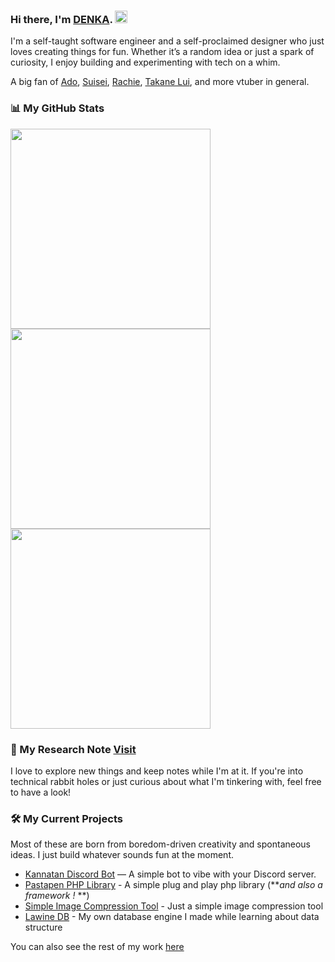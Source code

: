 ### Hi there, I'm [DENKA](http://denka315.github.io). <img src="https://media.giphy.com/media/hvRJCLFzcasrR4ia7z/giphy.gif" width="20px">

I'm a self-taught software engineer and a self-proclaimed designer who just loves creating things for fun. Whether it’s
a random idea or just a spark of curiosity, I enjoy building and experimenting with tech on a whim.

A big fan
of [Ado](https://www.youtube.com/@Ado1024), [Suisei](https://www.youtube.com/@HoshimachiSuisei), [Rachie](https://www.youtube.com/@rachie), [Takane Lui](https://www.youtube.com/@TakaneLui),
and more vtuber in general.

### 📊 My GitHub Stats

<a href="#">
    <img width="320px" height="auto" src="https://nirzak-streak-stats.vercel.app/?user=denka315xp&theme=dark" alt=""/>
</a>
<a href="#">
    <img width="320px" height="auto" src="https://github-readme-stats-eight-theta.vercel.app/api?username=denka315xp&show_icons=true&include_all_commits=true&count_private=true&theme=dark"  alt=""/>
</a>
<a href="#">
  <img width="320px" height="auto" src="https://github-readme-stats-eight-theta.vercel.app/api/top-langs/?username=denka315xp&theme=dark&layout=compact" alt=""/>
</a>

### 📓 My Research Note [Visit](https://github.com/denka-note)

I love to explore new things and keep notes while I'm at it. If you're into technical rabbit holes or just curious about
what I'm tinkering with, feel free to have a look!

### 🛠️ My Current Projects

Most of these are born from boredom-driven creativity and spontaneous ideas. I just build whatever sounds fun at the
moment.

- [Kannatan Discord Bot](https://github.com/denka315xp/kannatan-bot)  — A simple bot to vibe with your Discord server.
- [Pastapen PHP Library](https://github.com/pastapen) - A simple plug and play php library (**_and also a framework !_
  **)
- [Simple Image Compression Tool](https://github.com/denka315xp/simple-image-compressor) - Just a simple image
  compression tool
- [Lawine DB](https://github.com/denka315xp/lawine-db) - My own database engine I made while learning about data
  structure

You can also see the rest of my work [here](https://github.com/denka315xp?tab=repositories)